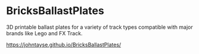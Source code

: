 # BricksBallastPlates

3D printable ballast plates for a variety of track types compatible with major brands like Lego and FX Track.

https://johntayse.github.io/BricksBallastPlates/